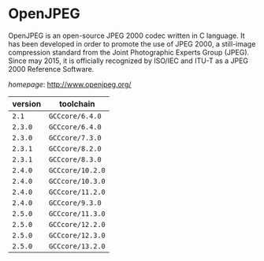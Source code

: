 # OpenJPEG

OpenJPEG is an open-source JPEG 2000 codec written in  C language. It has been developed in order to promote the use of JPEG 2000,  a still-image compression standard from the Joint Photographic Experts Group  (JPEG). Since may 2015, it is officially recognized by ISO/IEC and ITU-T as  a JPEG 2000 Reference Software.

*homepage*: <http://www.openjpeg.org/>

version | toolchain
--------|----------
``2.1`` | ``GCCcore/6.4.0``
``2.3.0`` | ``GCCcore/6.4.0``
``2.3.0`` | ``GCCcore/7.3.0``
``2.3.1`` | ``GCCcore/8.2.0``
``2.3.1`` | ``GCCcore/8.3.0``
``2.4.0`` | ``GCCcore/10.2.0``
``2.4.0`` | ``GCCcore/10.3.0``
``2.4.0`` | ``GCCcore/11.2.0``
``2.4.0`` | ``GCCcore/9.3.0``
``2.5.0`` | ``GCCcore/11.3.0``
``2.5.0`` | ``GCCcore/12.2.0``
``2.5.0`` | ``GCCcore/12.3.0``
``2.5.0`` | ``GCCcore/13.2.0``
